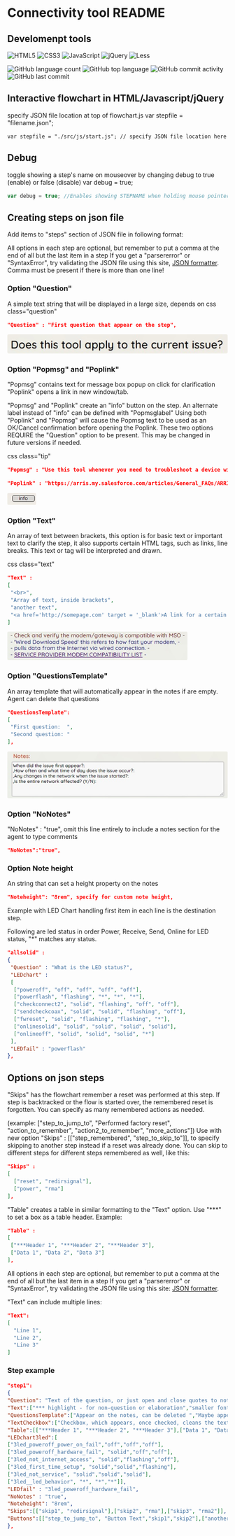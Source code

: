 # Connectivity tool README

<!--START_SECTION:badges-->
## Develomenpt tools

![HTML5](https://img.shields.io/badge/HTML-239120?style=plastic&logo=html5&logoColor=white)
![CSS3](https://img.shields.io/badge/css3-%231572B6.svg?style=plastic&logo=css3&logoColor=white)
![JavaScript](https://img.shields.io/badge/JavaScript-F7DF1E?style=plastic&logo=javascript&logoColor=white)
![jQuery](https://img.shields.io/badge/jquery-%230769AD.svg?style=plastic&logo=jquery&logoColor=white)
![Less](https://img.shields.io/badge/less-2B4C80?style=plastic&logo=less&logoColor=white)

![GitHub language count](https://img.shields.io/github/languages/count/miguelfernandez2022/connectivitytool?style=plastic)
![GitHub top language](https://img.shields.io/github/languages/top/miguelfernandez2022/connectivitytool?style=plastic)
![GitHub commit activity](https://img.shields.io/github/commit-activity/m/miguelfernandez2022/connectivitytool?style=plastic)
![GitHub last commit](https://img.shields.io/github/last-commit/miguelfernandez2022/connectivitytool?style=plastic)

<!--END_SECTION:badges-->

## Interactive flowchart in HTML/Javascript/jQuery

specify JSON file location at top of flowchart.js
var stepfile = "filename.json";

````jsvascript
var stepfile = "./src/js/start.js"; // specify JSON file location here
````

## Debug

toggle showing a step's name on mouseover by changing debug to true (enable) or false (disable)
var debug = true;

````javascript
var debug = true; //Enables showing STEPNAME when holding mouse pointer over a step
````

## Creating steps on json file

Add items to "steps" section of JSON file in following format:

All options in each step are optional, but remember to put a comma at the end of all but the last item in a step
If you get a "parsererror" or "SyntaxError", try validating the JSON file using this site,
[JSON formatter](http://jsonformatter.curiousconcept.com/). Comma must be present if there is more than one line!

### Option "Question"

A simple text string that will be displayed in a large size, depends on css class="question"

````json
"Question" : "First question that appear on the step",
````

<img src="./src/img/readme/Question.jpg" alt="Question example" style = "border-radius: 4px;"
/>

### Option "Popmsg" and "Poplink"

"Popmsg" contains text for message box popup on click for clarification
"Poplink" opens a link in new window/tab.

"Popmsg" and "Poplink"  create an "info" button on the step.
An alternate label instead of "info" can be defined with "Popmsglabel"
Using both "Poplink" and "Popmsg" will cause the Popmsg text to be used as an OK/Cancel confirmation before opening the Poplink.
These two options REQUIRE the "Question" option to be present. This may be changed in future versions if needed.

css class="tip"

````json
"Popmsg" : "Use this tool whenever you need to troubleshoot a device with technical issues",
````

````json
"Poplink" : "https://arris.my.salesforce.com/articles/General_FAQs/ARRIS-Product-Warranty-Replacement-Guidelines",
````

<img src="./src/img/readme/info.jpg" alt="info example" style = " border-radius: 3px;"
/>

### Option "Text"

An array of text between brackets, this option is for basic text or important text to clarify the step, it also supports certain HTML tags, such as links, line breaks.
This text or tag will be interpreted and drawn.

css class="text"

````json
"Text" :
[
 "<br>",
 "Array of text, inside brackets",
 "another text",
 "<a href='http://somepage.com' target = '_blank'>A link for a certain page</a>"
]
````

<img src="./src/img/readme/Text.jpg" alt="info example" style = " border-radius: 3px;"
/>

### Option "QuestionsTemplate"

An array template that will automatically appear in the notes if are empty.
Agent can delete that questions

````json
"QuestionsTemplate":
[
 "First question:  ",
 "Second question: "
],
````

<img src="./src/img/readme/QuestionTemplate.jpg" alt="info example" style = " border-radius: 3px;"
/>

### Option "NoNotes"

"NoNotes" : "true", omit this line entirely to include a notes section for the agent to type comments

````json
"NoNotes":"true",
````

### Option Note height

An string that can set a height property on the notes

````json
"Noteheight": "8rem", specify for custom note height,
````

Example with LED Chart handling
first item in each line is the destination step.

Following are led status in order Power, Receive, Send, Online
for LED status, "*" matches any status.

````json
"allsolid" :
{
 "Question" : "What is the LED status?",
 "LEDchart" : 
 [
  ["poweroff", "off", "off", "off", "off"],
  ["powerflash", "flashing", "*", "*", "*"],
  ["checkconnect2", "solid", "flashing", "off", "off"],
  ["sendcheckcoax", "solid", "solid", "flashing", "off"],
  ["fwreset", "solid", "flashing", "flashing", "*"],
  ["onlinesolid", "solid", "solid", "solid", "solid"],
  ["onlineoff", "solid", "solid", "solid", "*"]
 ],
 "LEDfail" : "powerflash" 
},

````

## Options on json steps

"Skips" has the flowchart remember a reset was performed at this step. If step is backtracked or the flow is started over,
the remembered reset is forgotten. You can specify as many remembered actions as needed.

(example: ["step_to_jump_to", "Performed factory reset", "action_to_remember", "action2_to_remember", "more_actions"])
Use with new option "Skips" : [["step_remembered", "step_to_skip_to"]], to specify skipping to another step instead if a reset was already done.
You can skip to different steps for different steps remembered as well, like this:

````json
"Skips" : 
[
  ["reset", "redirsignal"],
  ["power", "rma"]
],
````

"Table" creates a table in similar formatting to the "Text" option.
Use "***" to set a box as a table header.
Example:

````json
"Table" : 
[
 ["***Header 1", "***Header 2", "***Header 3"],
 ["Data 1", "Data 2", "Data 3"]
],
````

All options in each step are optional, but remember to put a comma at the end of all but the last item in a step
If you get a "parsererror" or "SyntaxError", try validating the JSON file using this site:
 [JSON formatter](http://jsonformatter.curiousconcept.com/).

"Text" can include multiple lines:

````json
"Text": 
[
  "Line 1",
  "Line 2",
  "Line 3"
]
````

### Step example

````json
"step1": 
{
"Question": "Text of the question, or just open and close quotes to not print a question.",
"Text":["*** highlight - for non-question or elaboration","smaller font - for non-question or elaboration"],
"QuestionsTemplate":["Appear on the notes, can be deleted ","Maybe appear repeated if needed "],
"TextCheckbox":["Checkbox, which appears, once checked, cleans the textnotes and puts the text it contains"],
"Table":[["***Header 1", "***Header 2", "***Header 3"],["Data 1", "Data 2", "Data 3"]],
"LEDchart3led":[
["3led_poweroff_power_on_fail","off","off","off"],
["3led_poweroff_hardware_fail", "solid","off","off"],
["3led_not_internet_access", "solid","flashing","off"],
["3led_first_time_setup", "solid","solid","flashing"],
["3led_not_service", "solid","solid","solid"],
["3led__led_behavior", "*", "*","*"]],
"LEDfail" : "3led_poweroff_hardware_fail",
"NoNotes" : "true",
"Noteheight": "8rem",
"Skips":[["skip1", "redirsignal"],["skip2", "rma"],["skip3", "rma2"]],
"Buttons":[["step_to_jump_to", "Button Text","skip1","skip2"],["another_step", "Button 2 Text","skip3"]]
},
````
